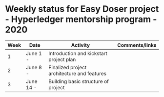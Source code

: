 # Weekly status for Easy Doser project - Hyperledger mentorship program - 2020

| Week | Date     | Activity | Comments/links  |
| -----|----------|----------|-----------------|
| 1    | June 1 - | Introduction and kickstart project plan |  |
| 2    | June 8 - | Finalized project architecture and features |  |
| 3    | June 14 - | Building basic structure of project |  |
